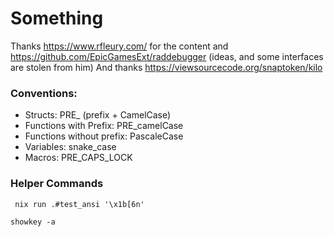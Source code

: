 # Something
Thanks https://www.rfleury.com/ for the content and https://github.com/EpicGamesExt/raddebugger (ideas, and some interfaces are stolen from him)
And thanks https://viewsourcecode.org/snaptoken/kilo

### Conventions:
- Structs: PRE_ (prefix + CamelCase)
- Functions with Prefix: PRE_camelCase 
- Functions without prefix: PascaleCase 
- Variables: snake_case 
- Macros: PRE_CAPS_LOCK

### Helper Commands

``` fish
 nix run .#test_ansi '\x1b[6n'
```

``` fish
showkey -a
```

